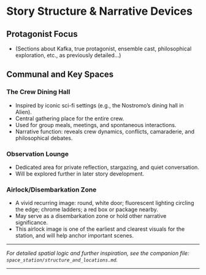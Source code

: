 # Story Structure & Narrative Devices

## Protagonist Focus
- (Sections about Kafka, true protagonist, ensemble cast, philosophical exploration, etc., as previously detailed...)

## Communal and Key Spaces

### The Crew Dining Hall
- Inspired by iconic sci-fi settings (e.g., the Nostromo’s dining hall in Alien).
- Central gathering place for the entire crew.
- Used for group meals, meetings, and spontaneous interactions.
- Narrative function: reveals crew dynamics, conflicts, camaraderie, and philosophical debates.

### Observation Lounge
- Dedicated area for private reflection, stargazing, and quiet conversation.
- Will be explored further in later story development.

### Airlock/Disembarkation Zone
- A vivid recurring image: round, white door; fluorescent lighting circling the edge; chrome ladders; a red box or package nearby.
- May serve as a disembarkation zone or hold other narrative significance.
- This airlock image is one of the earliest and clearest visuals for the station, and will help anchor important scenes.

---

*For detailed spatial logic and further inspiration, see the companion file: `space_station/structure_and_locations.md`.*

---